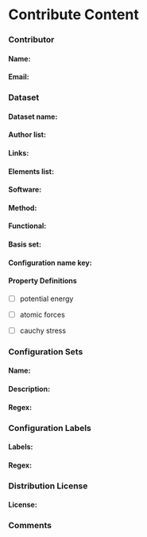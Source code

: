 # Contribute Content
  
### Contributor

#### Name:
<!-- Enter your name -->

#### Email:
<!-- Enter your email. This will be used for correspondence about dataset submission -->
  

### Dataset

#### Dataset name:
<!-- Enter dataset name -->

#### Author list:
<!-- Enter list of dataset author names as "FirstName1 LastName1, FirstName2 LastName2". Do not use initials unless author is normally attributed by initial(s) -->

#### Links:
<!-- Enter list of resources describing dataset (DOI if available). Include DOI/URL for dataset, if aleady hosted online -->
  
#### Elements list:
<!-- List elements present in dataset using elemental symbols (e.g., Si, Al, C, etc.) -->

#### Software:
<!-- Enter the software and version used for property calculations (e.g., VASP 5.4.1, ORCA 5.0.3) -->


#### Method:
<!-- Enter the method used for property calculations (e.g., DFT, CCSD, CCSD(T)) -->

#### Functional:
<!-- Enter the functional used for property calculations (e.g., PBE, PBEsol, B3LYP, SCAN) -->

#### Basis set:
<!-- Enter the basis set used for property calculations (e.g., cc-pVDZ, aug-cc-PVTZ) -->

#### Configuration name key:
<!-- A configuration’s name will be used for grouping and label application. Names will default to file names if no key is provided. In an extended XYZ file, for example, setting the Configuration Name Key to an existing key "config_name" would use the values provided by this key to name configurations -->


#### Property Definitions
<!-- Select a predefined property if applicable to your data. See definitions at https://github.com/colabfit/colabfit-tools/blob/development/colabfit/tools/property_definitions.py.

To select a property, replace the corresponding "[ ]" with "[x]" or "[X]".
- [X] example property

If a predefined property definition listed above does not apply to your content, you may submit new property definition files with your dataset files. Examples may be found in the file "example_property_definitions.py.-->

- [ ] potential energy
- [ ] atomic forces
- [ ] cauchy stress


### Configuration Sets
<!-- Configuration sets are used to organize and group similar Configurations with one another. These could be similar structures, similar methods, etc.

A Configuration Set’s Extended ID is constructed according to {Name}_{Short ID}. "Name" can be used to lend interpretability to an Extended ID.

Configuration Sets are constructed using regular expressions to match and group Configurations based on their name (remember that the names of Configurations are obtained from the specified "Configuration Name Key"). 

You may create as many configuration sets as needed. -->


#### Name:  
<!-- Enter name used to construct an Extended ID for the Configuration set. -->  
#### Description:  
<!-- Enter human-readable description of the configurations in the set -->  
#### Regex:  
<!-- Enter a regular expression for matching to configuration names -->  


### Configuration Labels
<!-- If necessary, more specific labels can be added to Configurations for querying purposes. Similar to the construction of Configuration Sets, regular expressions are matched against a Configuration’s name. 

You may create as many labels as needed -->

#### Labels: 
<!-- Labels to attach to the matching configurations -->  
#### Regex: 
<!-- Regular expression for matching to configuration names -->


### Distribution License
<!-- Enter the license under which the content will be distributed (e.g. Creative Commons Zero) -->
#### License:

### Comments
<!-- Enter any additional comments for the reviewer below -->